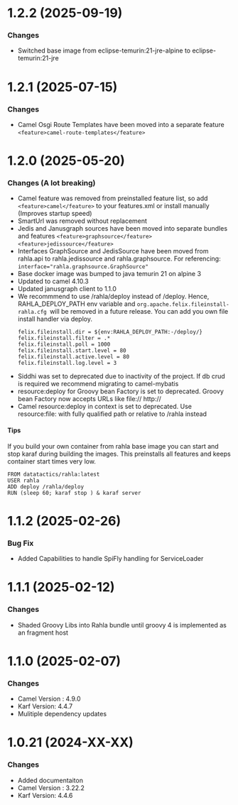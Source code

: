 # 1.2.2 (2025-09-19)


### Changes 

* Switched base image from eclipse-temurin:21-jre-alpine to eclipse-temurin:21-jre


# 1.2.1 (2025-07-15)


### Changes 

* Camel Osgi Route Templates have been moved into a separate feature `<feature>camel-route-templates</feature>`


# 1.2.0 (2025-05-20)


### Changes (A lot breaking)

* Camel feature was removed from preinstalled feature list, so add `<feature>camel</feature>` to your features.xml or install manually (Improves startup speed)
* SmartUrl was removed without replacement
* Jedis and Janusgraph sources have been moved into separate bundles and features `<feature>graphsource</feature>` `<feature>jedissource</feature>`
* Interfaces GraphSource and JedisSource have been moved from rahla.api to rahla.jedissource and rahla.graphsource. For referencing: `interface="rahla.graphsource.GraphSource"`
* Base docker image was bumped to java temurin 21 on alpine 3
* Updated to camel 4.10.3
* Updated janusgraph client to 1.1.0
* We recommmend to use /rahla/deploy instead of /deploy. Hence, RAHLA_DEPLOY_PATH env variable and ```org.apache.felix.fileinstall-rahla.cfg ```will be removed in a future release. You can add you own file install handler via deploy.
    ```
    felix.fileinstall.dir = ${env:RAHLA_DEPLOY_PATH:-/deploy/}
    felix.fileinstall.filter = .*
    felix.fileinstall.poll = 1000
    felix.fileinstall.start.level = 80
    felix.fileinstall.active.level = 80
    felix.fileinstall.log.level = 3
   ```
* Siddhi was set to deprecated due to inactivity of the project. If db crud is required we recommend migrating to camel-mybatis
* resource:deploy for Groovy bean Factory is set to deprecated. Groovy bean Factory now accepts URLs like file:// http://
* Camel resource:deploy in context is set to deprecated. Use resource:file: with fully qualified path or relative to /rahla instead

#### Tips

If you build your own container from rahla base image you can start and stop karaf during building the images. This preinstalls all features and keeps container start times very low.
```
FROM datatactics/rahla:latest
USER rahla
ADD deploy /rahla/deploy
RUN (sleep 60; karaf stop ) & karaf server
```
  
  

# 1.1.2 (2025-02-26)


### Bug Fix

* Added Capabilities to handle SpiFly handling for ServiceLoader


# 1.1.1 (2025-02-12)


### Changes

* Shaded Groovy Libs into Rahla bundle until groovy 4 is implemented as an fragment host

# 1.1.0 (2025-02-07)


### Changes

* Camel Version : 4.9.0
* Karf Version: 4.4.7
* Mulitiple dependency updates


# 1.0.21 (2024-XX-XX)


### Changes

* Added documentaiton
* Camel Version : 3.22.2
* Karf Version: 4.4.6
